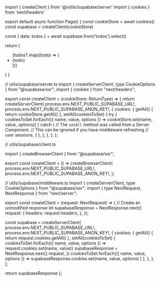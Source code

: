 
import { createClient } from '@/utils/supabase/server'
import { cookies } from 'next/headers'

export default async function Page() {
  const cookieStore = await cookies()
  const supabase = createClient(cookieStore)

  const { data: todos } = await supabase.from('todos').select()

  return (
    <ul>
      {todos?.map((todo) => (
        <li>{todo}</li>
      ))}
    </ul>
  )
}

// utils/supabase/server.ts
import { createServerClient, type CookieOptions } from "@supabase/ssr";
import { cookies } from "next/headers";

export const createClient = (cookieStore: ReturnType<typeof cookies>) => {
  return createServerClient(
    process.env.NEXT_PUBLIC_SUPABASE_URL!,
    process.env.NEXT_PUBLIC_SUPABASE_ANON_KEY!,
    {
      cookies: {
        getAll() {
          return cookieStore.getAll()
        },
        setAll(cookiesToSet) {
          try {
            cookiesToSet.forEach(({ name, value, options }) => cookieStore.set(name, value, options))
          } catch {
            // The `setAll` method was called from a Server Component.
            // This can be ignored if you have middleware refreshing
            // user sessions.
          }
        },
      },
    },
  );
};


// utils/supabase/client.ts

import { createBrowserClient } from "@supabase/ssr";

export const createClient = () =>
  createBrowserClient(
    process.env.NEXT_PUBLIC_SUPABASE_URL!,
    process.env.NEXT_PUBLIC_SUPABASE_ANON_KEY!,
  );


// utils/supabase/middleware.ts
import { createServerClient, type CookieOptions } from "@supabase/ssr";
import { type NextRequest, NextResponse } from "next/server";

export const createClient = (request: NextRequest) => {
  // Create an unmodified response
  let supabaseResponse = NextResponse.next({
    request: {
      headers: request.headers,
    },
  });

  const supabase = createServerClient(
    process.env.NEXT_PUBLIC_SUPABASE_URL!,
    process.env.NEXT_PUBLIC_SUPABASE_ANON_KEY!,
    {
      cookies: {
        getAll() {
          return request.cookies.getAll()
        },
        setAll(cookiesToSet) {
          cookiesToSet.forEach(({ name, value, options }) => request.cookies.set(name, value))
          supabaseResponse = NextResponse.next({
            request,
          })
          cookiesToSet.forEach(({ name, value, options }) =>
            supabaseResponse.cookies.set(name, value, options)
          )
        },
      },
    },
  );

  return supabaseResponse
};

